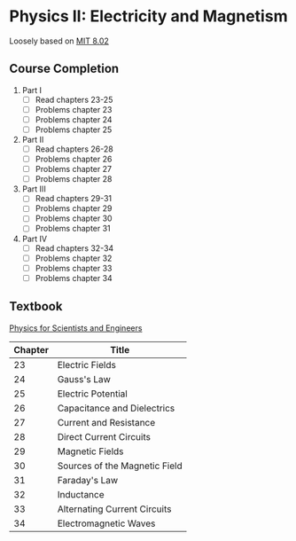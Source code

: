 # Physics II: Electricity and Magnetism

Loosely based on [MIT 8.02](https://ocw.mit.edu/courses/physics/8-02-physics-ii-electricity-and-magnetism-spring-2007/)

## Course Completion

1. Part I
   - [ ] Read chapters 23-25
   - [ ] Problems chapter 23
   - [ ] Problems chapter 24
   - [ ] Problems chapter 25
2. Part II
   - [ ] Read chapters 26-28
   - [ ] Problems chapter 26
   - [ ] Problems chapter 27
   - [ ] Problems chapter 28
3. Part III
   - [ ] Read chapters 29-31
   - [ ] Problems chapter 29
   - [ ] Problems chapter 30
   - [ ] Problems chapter 31
4. Part IV
   - [ ] Read chapters 32-34
   - [ ] Problems chapter 32
   - [ ] Problems chapter 33
   - [ ] Problems chapter 34

## Textbook

[Physics for Scientists and Engineers](https://isbnsearch.org/isbn/9780534408428)

| Chapter | Title |
| ---- | ---- | 
| 23 | Electric Fields |
| 24 | Gauss's Law |
| 25 | Electric Potential |
| 26 | Capacitance and Dielectrics |
| 27 | Current and Resistance |
| 28 | Direct Current Circuits |
| 29 | Magnetic Fields |
| 30 | Sources of the Magnetic Field |
| 31 | Faraday's Law |
| 32 | Inductance |
| 33 | Alternating Current Circuits |
| 34 | Electromagnetic Waves |
